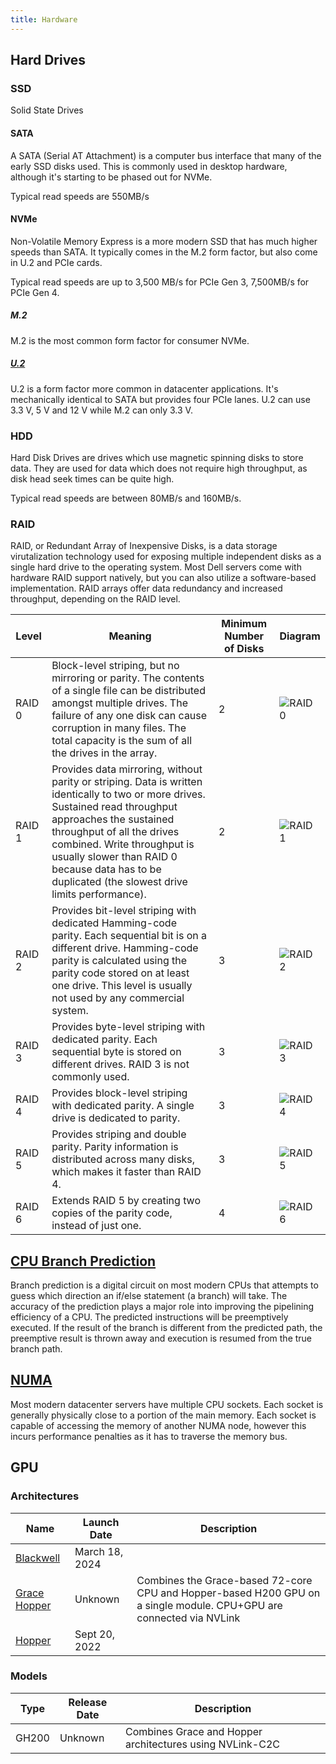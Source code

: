 ```yaml
---
title: Hardware
---
```


Hard Drives
----------

### SSD
Solid State Drives

#### SATA

A SATA (Serial AT Attachment) is a computer bus interface that many of the early SSD disks used. This is commonly used in desktop hardware, although it's starting to be phased out for NVMe.

Typical read speeds are 550MB/s

#### NVMe

Non-Volatile Memory Express is a more modern SSD that has much higher speeds than SATA. It typically comes in the M.2 form factor, but also come in U.2 and PCIe cards.

Typical read speeds are up to 3,500 MB/s for PCIe Gen 3, 7,500MB/s for PCIe Gen 4.

##### M.2

M.2 is the most common form factor for consumer NVMe.

##### [U.2](https://en.wikipedia.org/wiki/U.2)

U.2 is a form factor more common in datacenter applications. It's mechanically identical to SATA but provides four PCIe lanes. U.2 can use 3.3 V, 5 V and 12 V while M.2 can only 3.3 V.

### HDD

Hard Disk Drives are drives which use magnetic spinning disks to store data. They are used for data which does not require high throughput, as disk head seek times can be quite high. 

Typical read speeds are between 80MB/s and 160MB/s.

### RAID

RAID, or Redundant Array of Inexpensive Disks, is a data storage virutalization technology used for exposing multiple independent disks as a single hard drive to the operating system. Most Dell servers come with hardware RAID support natively, but you can also utilize a software-based implementation. RAID arrays offer data redundancy and increased throughput, depending on the RAID level.

| Level | Meaning | Minimum Number of Disks | Diagram |
|-------|---------|-------------------------|---------|
| RAID 0 | Block-level striping, but no mirroring or parity. The contents of a single file can be distributed amongst multiple drives. The failure of any one disk can cause corruption in many files. The total capacity is the sum of all the drives in the array. | 2 | ![RAID 0](https://upload.wikimedia.org/wikipedia/commons/9/9b/RAID_0.svg) |
| RAID 1 | Provides data mirroring, without parity or striping. Data is written identically to two or more drives. Sustained read throughput approaches the sustained throughput of all the drives combined. Write throughput is usually slower than RAID 0 because data has to be duplicated (the slowest drive limits performance). | 2 | ![RAID 1](https://upload.wikimedia.org/wikipedia/commons/b/b7/RAID_1.svg) |
| RAID 2 | Provides bit-level striping with dedicated Hamming-code parity. Each sequential bit is on a different drive. Hamming-code parity is calculated using the parity code stored on at least one drive. This level is usually not used by any commercial system. | 3 | ![RAID 2](https://upload.wikimedia.org/wikipedia/commons/b/b5/RAID2_arch.svg) |
| RAID 3 | Provides byte-level striping with dedicated parity. Each sequential byte is stored on different drives. RAID 3 is not commonly used. | 3 | ![RAID 3](https://upload.wikimedia.org/wikipedia/commons/f/f9/RAID_3.svg) |
| RAID 4 | Provides block-level striping with dedicated parity. A single drive is dedicated to parity. | 3 | ![RAID 4](https://upload.wikimedia.org/wikipedia/commons/a/ad/RAID_4.svg) |
| RAID 5 | Provides striping and double parity. Parity information is distributed across many disks, which makes it faster than RAID 4. | 3 | ![RAID 5](https://upload.wikimedia.org/wikipedia/commons/6/64/RAID_5.svg) |
| RAID 6 | Extends RAID 5 by creating two copies of the parity code, instead of just one. | 4 | ![RAID 6](https://upload.wikimedia.org/wikipedia/commons/7/70/RAID_6.svg)

[CPU Branch Prediction](https://en.wikipedia.org/wiki/Branch_predictor) <!-- md:optimization -->
---------------------

Branch prediction is a digital circuit on most modern CPUs that attempts to guess which direction an if/else statement (a branch) will take. The accuracy of the prediction plays a major role into improving the pipelining efficiency of a CPU. The predicted instructions will be preemptively executed. If the result of the branch is different from the predicted path, the preemptive result is thrown away and execution is resumed from the true branch path.

[NUMA](https://en.wikipedia.org/wiki/Non-uniform_memory_access)
---------

Most modern datacenter servers have multiple CPU sockets. Each socket is generally physically close to a portion of the main memory. Each socket is capable of accessing the memory of another NUMA node, however this incurs performance penalties as it has to traverse the memory bus.


GPU
----

### Architectures

| Name | Launch Date | Description |
|------|-------------|-------------|
| [Blackwell](https://en.wikipedia.org/wiki/Blackwell_(microarchitecture)) | March 18, 2024 | |
| [Grace Hopper](https://en.wikipedia.org/wiki/Hopper_(microarchitecture)#Grace_Hopper) | Unknown | Combines the Grace-based 72-core CPU and Hopper-based H200 GPU on a single module. CPU+GPU are connected via NVLink |
| [Hopper](https://en.wikipedia.org/wiki/Hopper_(microarchitecture)) | Sept 20, 2022 | |




### Models

| Type | Release Date | Description |
|------|--------------|-------------|
| GH200 | Unknown | Combines Grace and Hopper architectures using NVLink-C2C